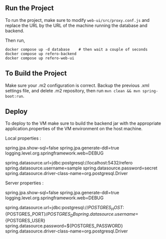 ## Run the Project

To run the project, make sure to modify `web-ui/src/proxy.conf.js` and replace the URL by the URL
of the machine running the database and backend. 

Then run, 

```
docker compose up -d database    # then wait a couple of seconds
docker compose up refero-backend
docker compose up refero-web-ui
```

## To Build the Project

Make sure your .m2 configuration is correct. Backup the previous .xml settings file, and delete
.m2 repository, then run `mvn clean && mvn spring-boot:run`. 


## Deploy

To deploy to the VM make sure to build the backend jar with the appropriate application.properties
of the VM environment on the host machine. 

Local properties : 

spring.jpa.show-sql=false
spring.jpa.generate-ddl=true
logging.level.org.springframework.web=DEBUG

spring.datasource.url=jdbc:postgresql://localhost:5432/refero
spring.datasource.username=sample
spring.datasource.password=secret
spring.datasource.driver-class-name=org.postgresql.Driver

Server properties : 

spring.jpa.show-sql=false
spring.jpa.generate-ddl=true
logging.level.org.springframework.web=DEBUG

spring.datasource.url=jdbc:postgresql://${POSTGRES_HOST}:${POSTGRES_PORT}/${POSTGRES_DB}
spring.datasource.username=${POSTGRES_USER}
spring.datasource.password=${POSTGRES_PASSWORD}
spring.datasource.driver-class-name=org.postgresql.Driver
